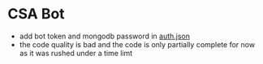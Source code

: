 # CSA Bot
- add bot token and mongodb password in [auth.json](./auth.json)
- the code quality is bad and the code is only partially complete for now as it was rushed under a time limt

